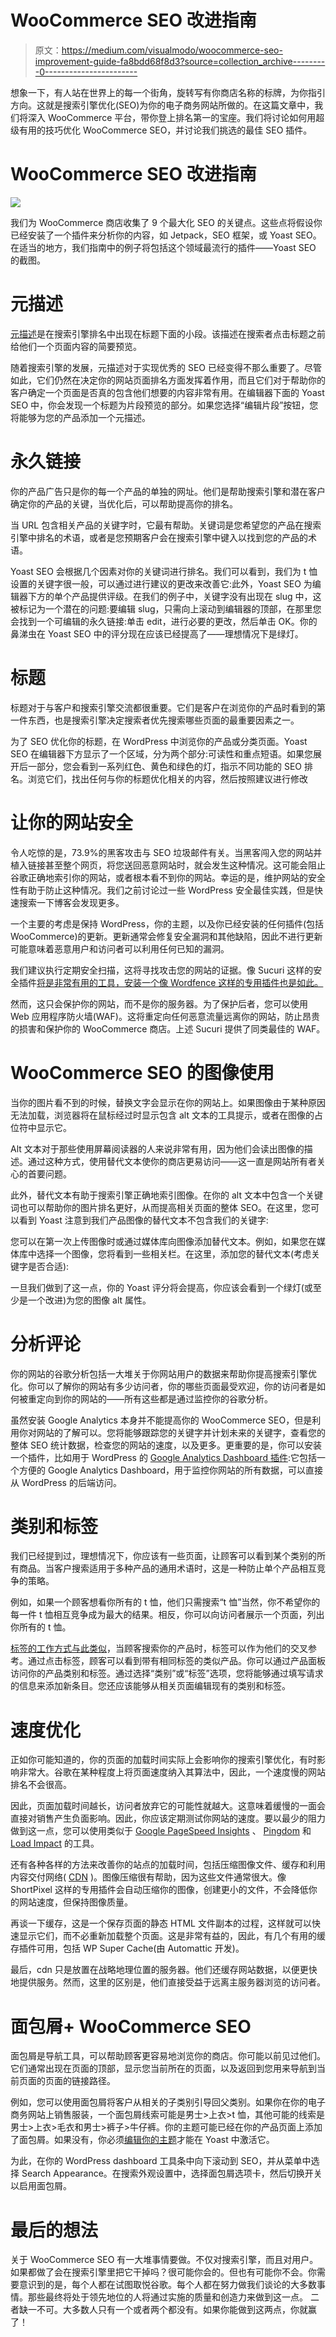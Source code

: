 # WooCommerce SEO 改进指南

> 原文：<https://medium.com/visualmodo/woocommerce-seo-improvement-guide-fa8bdd68f8d3?source=collection_archive---------0----------------------->

想象一下，有人站在世界上的每一个街角，旋转写有你商店名称的标牌，为你指引方向。这就是搜索引擎优化(SEO)为你的电子商务网站所做的。在这篇文章中，我们将深入 WooCommerce 平台，带你登上排名第一的宝座。我们将讨论如何用超级有用的技巧优化 WooCommerce SEO，并讨论我们挑选的最佳 SEO 插件。

# WooCommerce SEO 改进指南

![](img/c7209c52a24e30da2d79146b5a81115d.png)

我们为 WooCommerce 商店收集了 9 个最大化 SEO 的关键点。这些点将假设你已经安装了一个插件来分析你的内容，如 Jetpack，SEO 框架，或 Yoast SEO。在适当的地方，我们指南中的例子将包括这个领域最流行的插件——Yoast SEO 的截图。

# 元描述

[元描述](https://visualmodo.com/category/seo/)是在搜索引擎排名中出现在标题下面的小段。该描述在搜索者点击标题之前给他们一个页面内容的简要预览。

随着搜索引擎的发展，元描述对于实现优秀的 SEO 已经变得不那么重要了。尽管如此，它们仍然在决定你的网站页面排名方面发挥着作用，而且它们对于帮助你的客户确定一个页面是否真的包含他们想要的内容非常有用。在编辑器下面的 Yoast SEO 中，你会发现一个标题为片段预览的部分。如果您选择“编辑片段”按钮，您将能够为您的产品添加一个元描述。

# 永久链接

你的产品广告只是你的每一个产品的单独的网址。他们是帮助搜索引擎和潜在客户确定你的产品的关键，当优化后，可以帮助提高你的排名。

当 URL 包含相关产品的关键字时，它最有帮助。关键词是您希望您的产品在搜索引擎中排名的术语，或者是您预期客户会在搜索引擎中键入以找到您的产品的术语。

Yoast SEO 会根据几个因素对你的关键词进行排名。我们可以看到，我们为 t 恤设置的关键字很一般，可以通过进行建议的更改来改善它:此外，Yoast SEO 为编辑器下方的单个产品提供评级。在我们的例子中，关键字没有出现在 slug 中，这被标记为一个潜在的问题:要编辑 slug，只需向上滚动到编辑器的顶部，在那里您会找到一个可编辑的永久链接:单击 edit，进行必要的更改，然后单击 OK。你的鼻涕虫在 Yoast SEO 中的评分现在应该已经提高了——理想情况下是绿灯。

# 标题

标题对于与客户和搜索引擎交流都很重要。它们是客户在浏览你的产品时看到的第一件东西，也是搜索引擎决定搜索者优先搜索哪些页面的最重要因素之一。

为了 SEO 优化你的标题，在 WordPress 中浏览你的产品或分类页面。Yoast SEO 在编辑器下方显示了一个区域，分为两个部分:可读性和重点短语。如果您展开后一部分，您会看到一系列红色、黄色和绿色的灯，指示不同功能的 SEO 排名。浏览它们，找出任何与你的标题优化相关的内容，然后按照建议进行修改

# 让你的网站安全

令人吃惊的是，73.9%的黑客攻击与 SEO 垃圾邮件有关。当黑客闯入您的网站并植入链接甚至整个网页，将您送回恶意网站时，就会发生这种情况。这可能会阻止谷歌正确地索引你的网站，或者根本看不到你的网站。幸运的是，维护网站的安全性有助于防止这种情况。我们之前讨论过一些 WordPress 安全最佳实践，但是快速搜索一下博客会发现更多。

一个主要的考虑是保持 WordPress，你的主题，以及你已经安装的任何插件(包括 WooCommerce)的更新。更新通常会修复安全漏洞和其他缺陷，因此不进行更新可能意味着恶意用户和访问者可以利用任何已知的漏洞。

我们建议执行定期安全扫描，这将寻找攻击您的网站的证据。像 Sucuri 这样的安全插件[将是非常有用的工具，安装一个像 Wordfence 这样的专用插件也是如此。](https://wordpress.org/plugins/sucuri-scanner/)

然而，这只会保护你的网站，而不是你的服务器。为了保护后者，您可以使用 Web 应用程序防火墙(WAF)。这将重定向任何恶意流量远离你的网站，防止昂贵的损害和保护你的 WooCommerce 商店。上述 Sucuri 提供了同类最佳的 WAF。

# WooCommerce SEO 的图像使用

当你的图片看不到的时候，替换文字会显示在你的网站上。如果图像由于某种原因无法加载，浏览器将在鼠标经过时显示包含 alt 文本的工具提示，或者在图像的占位符中显示它。

Alt 文本对于那些使用屏幕阅读器的人来说非常有用，因为他们会读出图像的描述。通过这种方式，使用替代文本使你的商店更易访问——这一直是网站所有者关心的首要问题。

此外，替代文本有助于搜索引擎正确地索引图像。在你的 alt 文本中包含一个关键词也可以帮助你的图片排名更好，从而提高相关页面的整体 SEO。在这里，您可以看到 Yoast 注意到我们产品图像的替代文本不包含我们的关键字:

您可以在第一次上传图像时或通过媒体库向图像添加替代文本。例如，如果您在媒体库中选择一个图像，您将看到一些相关栏。在这里，添加您的替代文本(考虑关键字是否合适):

一旦我们做到了这一点，你的 Yoast 评分将会提高，你应该会看到一个绿灯(或至少是一个改进)为您的图像 alt 属性。

# 分析评论

你的网站的谷歌分析包括一大堆关于你网站用户的数据来帮助你提高搜索引擎优化。你可以了解你的网站有多少访问者，你的哪些页面最受欢迎，你的访问者是如何被重定向到你的网站的——所有这些都是通过监控你的谷歌分析。

虽然安装 Google Analytics 本身并不能提高你的 WooCommerce SEO，但是利用你对网站的了解可以。您将能够跟踪您的关键字并计划未来的关键字，查看您的整体 SEO 统计数据，检查您的网站的速度，以及更多。更重要的是，你可以安装一个插件，比如用于 WordPress 的 [Google Analytics Dashboard 插件](https://wordpress.org/plugins/google-analytics-for-wordpress/):它包括一个方便的 Google Analytics Dashboard，用于监控你网站的所有数据，可以直接从 WordPress 的后端访问。

# 类别和标签

我们已经提到过，理想情况下，你应该有一些页面，让顾客可以看到某个类别的所有商品。当客户搜索适用于多种产品的通用术语时，这是一种防止单个产品相互竞争的策略。

例如，如果一个顾客想看你所有的 t 恤，他们只需搜索“t 恤”当然，你不希望你的每一件 t 恤相互竞争成为最大的结果。相反，你可以向访问者展示一个页面，列出你所有的 t 恤。

[标签的工作方式与此类似](https://woocommerce.com/posts/store-taxonomy-ux/)，当顾客搜索你的产品时，标签可以作为他们的交叉参考。通过点击标签，顾客可以看到带有相同标签的类似产品。你可以通过产品面板访问你的产品类别和标签。通过选择“类别”或“标签”选项，您将能够通过填写请求的信息来添加新条目。您还应该能够从相关页面编辑现有的类别和标签。

# 速度优化

正如你可能知道的，你的页面的加载时间实际上会影响你的搜索引擎优化，有时影响非常大。谷歌在某种程度上将页面速度纳入其算法中，因此，一个速度慢的网站排名不会很高。

因此，页面加载时间越长，访问者放弃它的可能性就越大。这意味着缓慢的一面会直接对销售产生负面影响。因此，你应该定期测试你网站的速度。要以最少的阻力做到这一点，您可以使用类似于 [Google PageSpeed Insights](https://developers.google.com/speed/pagespeed/insights/) 、 [Pingdom](https://tools.pingdom.com/) 和 [Load Impact](https://loadimpact.com/) 的工具。

还有各种各样的方法来改善你的站点的加载时间，包括压缩图像文件、缓存和利用内容交付网络( [CDN](https://visualmodo.com/does-my-website-need-to-use-a-cdn/) )。图像压缩很有帮助，因为这些文件通常很大。像 ShortPixel 这样的专用插件会自动压缩你的图像，创建更小的文件，不会降低你的网站速度，但保持图像质量。

再谈一下缓存，这是一个保存页面的静态 HTML 文件副本的过程，这样就可以快速显示它们，而不必重新加载整个页面。这是非常有益的，因此，有几个有用的缓存插件可用，包括 WP Super Cache(由 Automattic 开发)。

最后，cdn 只是放置在战略地理位置的服务器。他们还缓存网站数据，以便更快地提供服务。然而，这里的区别是，他们直接受益于远离主服务器浏览的访问者。

# 面包屑+ WooCommerce SEO

面包屑是导航工具，可以帮助顾客更容易地浏览你的商店。你可能以前见过他们。它们通常出现在页面的顶部，显示您当前所在的页面，以及返回到您用来导航到当前页面的页面的链接路径。

例如，您可以使用面包屑将客户从相关的子类别引导回父类别。如果你在你的电子商务网站上销售服装，一个面包屑线索可能是男士>上衣>t 恤，其他可能的线索是男士>上衣>毛衣和男士>裤子>牛仔裤。你的主题可能已经在你的产品页面上添加了面包屑。如果没有，你必须[编辑你的主题](https://kb.yoast.com/kb/implement-wordpress-seo-breadcrumbs/)才能在 Yoast 中激活它。

为此，在你的 WordPress dashboard 工具条中向下滚动到 SEO，并从菜单中选择 Search Appearance。在搜索外观设置中，选择面包屑选项卡，然后切换开关以启用面包屑。

# 最后的想法

关于 WooCommerce SEO 有一大堆事情要做。不仅对搜索引擎，而且对用户。如果都做了会在搜索引擎里把它干掉吗？很可能你会的。但也有可能你不会。你需要意识到的是，每个人都在试图取悦谷歌。每个人都在努力做我们谈论的大多数事情。那些最终将处于领先地位的人将通过实施的质量和创造力来做到这一点。
二者缺一不可。大多数人只有一个或者两个都没有。如果你能做到这两点，你就赢了！